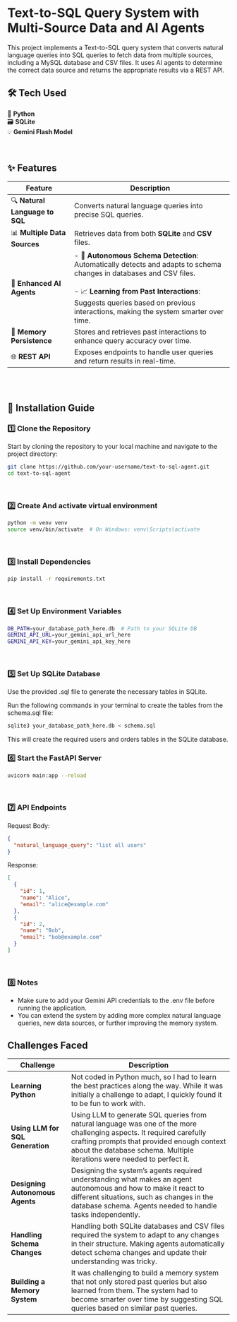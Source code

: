 # Text-to-SQL Query System with Multi-Source Data and AI Agents

This project implements a Text-to-SQL query system that converts natural language queries into SQL queries to fetch data from multiple sources, including a MySQL database and CSV files. It uses AI agents to determine the correct data source and returns the appropriate results via a REST API.

## 🛠️ Tech Used

🐍 **Python** </br>
🗃️ **SQLite**</br>
💡 **Gemini Flash Model** </br>

</br>
  
## ✨ Features

| Feature                        | Description                                                                                                       |
|---------------------------------|-------------------------------------------------------------------------------------------------------------------|
| 🔍 **Natural Language to SQL**  | Converts natural language queries into precise SQL queries.                                                       |
| 📊 **Multiple Data Sources**    | Retrieves data from both **SQLite** and **CSV** files.                                                            |
| 🤖 **Enhanced AI Agents**       | - 🧠 **Autonomous Schema Detection**: Automatically detects and adapts to schema changes in databases and CSV files. </br> </br> - 📈 **Learning from Past Interactions**: Suggests queries based on previous interactions, making the system smarter over time. |
| 💾 **Memory Persistence**       | Stores and retrieves past interactions to enhance query accuracy over time.                                        |
| 🌐 **REST API**                 | Exposes endpoints to handle user queries and return results in real-time.                                          |

</br>
</br>

  
## 🚀 Installation Guide

### 1️⃣ Clone the Repository

Start by cloning the repository to your local machine and navigate to the project directory:

```bash
git clone https://github.com/your-username/text-to-sql-agent.git
cd text-to-sql-agent
```

</br>

### 2️⃣ Create And activate virtual environment

``` bash
python -m venv venv
source venv/bin/activate  # On Windows: venv\Scripts\activate
```

</br>

### 3️⃣ Install Dependencies

```bash
pip install -r requirements.txt
```

</br>

### 4️⃣ Set Up Environment Variables

```bash
DB_PATH=your_database_path_here.db  # Path to your SQLite DB
GEMINI_API_URL=your_gemini_api_url_here
GEMINI_API_KEY=your_gemini_api_key_here
```

</br>

### 5️⃣ Set Up SQLite Database

Use the provided .sql file to generate the necessary tables in SQLite.

Run the following commands in your terminal to create the tables from the schema.sql file:

```bash
sqlite3 your_database_path_here.db < schema.sql
```

This will create the required users and orders tables in the SQLite database.
</br>

### 6️⃣ Start the FastAPI Server

``` bash
uvicorn main:app --reload
```

</br>

### 7️⃣ API Endpoints

Request Body:
```json
{
  "natural_language_query": "list all users"
}
```
Response:
```json
[
  {
    "id": 1,
    "name": "Alice",
    "email": "alice@example.com"
  },
  {
    "id": 2,
    "name": "Bob",
    "email": "bob@example.com"
  }
]
```
</br>

### 8️⃣ Notes

- Make sure to add your Gemini API credentials to the .env file before running the application. </br>
- You can extend the system by adding more complex natural language queries, new data sources, or further improving the memory system.

## Challenges Faced

| Challenge                          | Description                                                                                                                                                                                                                             |
|------------------------------------|-----------------------------------------------------------------------------------------------------------------------------------------------------------------------------------------------------------------------------------------|
| **Learning Python**                | Not coded in Python much, so I had to learn the best practices along the way. While it was initially a challenge to adapt, I quickly found it to be fun to work with.                                                                     |
| **Using LLM for SQL Generation**   | Using LLM to generate SQL queries from natural language was one of the more challenging aspects. It required carefully crafting prompts that provided enough context about the database schema. Multiple iterations were needed to perfect it. |
| **Designing Autonomous Agents**    | Designing the system’s agents required understanding what makes an agent autonomous and how to make it react to different situations, such as changes in the database schema. Agents needed to handle tasks independently.                   |
| **Handling Schema Changes**        | Handling both SQLite databases and CSV files required the system to adapt to any changes in their structure. Making agents automatically detect schema changes and update their understanding was tricky.                                  |
| **Building a Memory System**       | It was challenging to build a memory system that not only stored past queries but also learned from them. The system had to become smarter over time by suggesting SQL queries based on similar past queries.                             |


